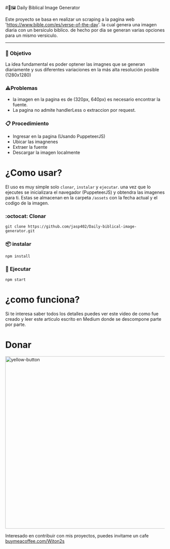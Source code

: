 #📖🖼️ Daily Biblical Image Generator

Este proyecto se basa en realizar un scraping a la pagina web 'https://www.bible.com/es/verse-of-the-day'.
la cual genera una imagen diaria con un bersiculo biblico. de hecho por dia se generan varias opciones para un mismo versiculo.

---

### 🎯  Objetivo
La idea fundamental es poder optener las imagnes que se generan diariamente y sus diferentes variaciones en la más alta resolución posible (1280x1280) 

### ⚠️Problemas
- la imagen en la pagina es de (320px, 640px) es necesario encontrar la fuente.
- La pagina no admite handlerLess o extraccion por request.

### 📋 Procedimiento
- Ingresar en la pagina (Usando PuppeteerJS)
- Ubicar las imagnenes
- Extraer la fuente
- Descargar la imagen localmente

# ¿Como usar?
El uso es muy simple solo `clonar`, `instalar` y `ejecutar`. una vez que lo ejecutes se inicializara el navegador (PuppeteerJS) y obtendra las imagenes para ti. 
Estas se almacenan en la carpeta `/assets` con la fecha actual y el codigo de la imagen.

### :octocat:  Clonar
`git clone https://github.com/jasp402/Daily-biblical-image-generator.git`

### 📦 instalar
 `npm install`
 
### :rocket: Ejecutar
`npm start`

# ¿como funciona?
Si te interesa saber todos los detalles puedes ver este video de como fue creado 
y leer este articulo escrito en Medium donde se descompone parte por parte. 

# Donar
<img width="545" alt="yellow-button" src="https://user-images.githubusercontent.com/8978470/116011951-2ca86e00-a5ed-11eb-8ed3-34771ed33145.png">

Interesado en contribuir con mis proyectos, puedes invitame un cafe <br>
[buymeacoffee.com/Wjton2s](buymeacoffee.com/Wjton2s)
